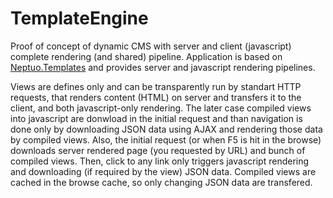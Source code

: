 # TemplateEngine
Proof of concept of dynamic CMS with server and client (javascript) complete rendering (and shared) pipeline. Application is based on [Neptuo.Templates](https://github.com/neptuo/Templates) and provides server and javascript rendering pipelines.

Views are defines only and can be transparently run by standart HTTP requests, that renders content (HTML) on server and transfers it to the client, and both javascript-only rendering. The later case compiled views into javascript are donwload in the initial request and than navigation is done only by downloading JSON data using AJAX and rendering those data by compiled views.
Also, the initial request (or when F5 is hit in the browse) downloads server rendered page (you requested by URL) and bunch of compiled views. Then, click to any link only triggers javascript rendering and downloading (if required by the view) JSON data. Compiled views are cached in the browse cache, so only changing JSON data are transfered.
